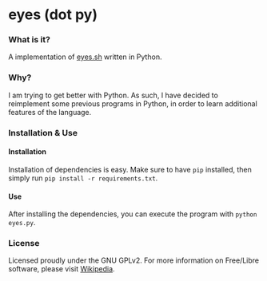 # eyes (dot py)

### What is it?
A implementation of [eyes.sh](https://github.com/naltun/eyes.sh) written in Python.

### Why?
I am trying to get better with Python. As such, I have decided to reimplement some previous programs in Python, in order to learn additional features of the language.

### Installation & Use
#### Installation
Installation of dependencies is easy. Make sure to have `pip` installed, then simply run `pip install -r requirements.txt`.

#### Use
After installing the dependencies, you can execute the program with `python eyes.py`.

### License
Licensed proudly under the GNU GPLv2. For more information on Free/Libre software, please visit [Wikipedia](https://en.wikipedia.org/wiki/Free_software_movement).
